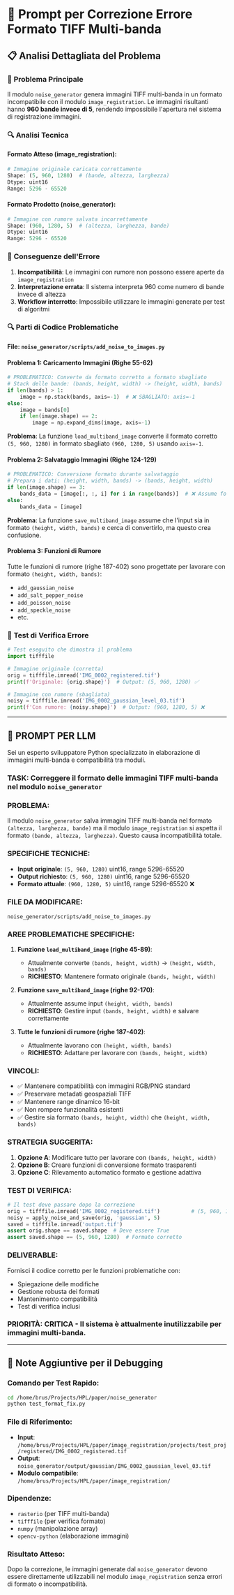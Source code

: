 # 🔧 Prompt per Correzione Errore Formato TIFF Multi-banda

## 📋 Analisi Dettagliata del Problema

### 🎯 **Problema Principale**
Il modulo `noise_generator` genera immagini TIFF multi-banda in un formato incompatibile con il modulo `image_registration`. Le immagini risultanti hanno **960 bande invece di 5**, rendendo impossibile l'apertura nel sistema di registrazione immagini.

### 🔍 **Analisi Tecnica**

#### **Formato Atteso (image_registration)**:
```python
# Immagine originale caricata correttamente
Shape: (5, 960, 1280)  # (bande, altezza, larghezza)
Dtype: uint16
Range: 5296 - 65520
```

#### **Formato Prodotto (noise_generator)**:
```python
# Immagine con rumore salvata incorrettamente  
Shape: (960, 1280, 5)  # (altezza, larghezza, bande)
Dtype: uint16
Range: 5296 - 65520
```

### 🚨 **Conseguenze dell'Errore**
1. **Incompatibilità**: Le immagini con rumore non possono essere aperte da `image_registration`
2. **Interpretazione errata**: Il sistema interpreta 960 come numero di bande invece di altezza
3. **Workflow interrotto**: Impossibile utilizzare le immagini generate per test di algoritmi

### 🔍 **Parti di Codice Problematiche**

#### **File**: `noise_generator/scripts/add_noise_to_images.py`

#### **Problema 1: Caricamento Immagini (Righe 55-62)**
```python
# PROBLEMATICO: Converte da formato corretto a formato sbagliato
# Stack delle bande: (bands, height, width) -> (height, width, bands)
if len(bands) > 1:
    image = np.stack(bands, axis=-1)  # ❌ SBAGLIATO: axis=-1
else:
    image = bands[0]
    if len(image.shape) == 2:
        image = np.expand_dims(image, axis=-1)
```

**Problema**: La funzione `load_multiband_image` converte il formato corretto `(5, 960, 1280)` in formato sbagliato `(960, 1280, 5)` usando `axis=-1`.

#### **Problema 2: Salvataggio Immagini (Righe 124-129)**
```python
# PROBLEMATICO: Conversione formato durante salvataggio
# Prepara i dati: (height, width, bands) -> (bands, height, width)
if len(image.shape) == 3:
    bands_data = [image[:, :, i] for i in range(bands)]  # ❌ Assume formato sbagliato
else:
    bands_data = [image]
```

**Problema**: La funzione `save_multiband_image` assume che l'input sia in formato `(height, width, bands)` e cerca di convertirlo, ma questo crea confusione.

#### **Problema 3: Funzioni di Rumore**
Tutte le funzioni di rumore (righe 187-402) sono progettate per lavorare con formato `(height, width, bands)`:
- `add_gaussian_noise`
- `add_salt_pepper_noise` 
- `add_poisson_noise`
- `add_speckle_noise`
- etc.

### 🎯 **Test di Verifica Errore**
```python
# Test eseguito che dimostra il problema
import tifffile

# Immagine originale (corretta)
orig = tifffile.imread('IMG_0002_registered.tif')
print(f'Originale: {orig.shape}')  # Output: (5, 960, 1280) ✅

# Immagine con rumore (sbagliata)
noisy = tifffile.imread('IMG_0002_gaussian_level_03.tif') 
print(f'Con rumore: {noisy.shape}')  # Output: (960, 1280, 5) ❌
```

---

## 🤖 **PROMPT PER LLM**

Sei un esperto sviluppatore Python specializzato in elaborazione di immagini multi-banda e compatibilità tra moduli. 

### **TASK**: Correggere il formato delle immagini TIFF multi-banda nel modulo `noise_generator`

### **PROBLEMA**:
Il modulo `noise_generator` salva immagini TIFF multi-banda nel formato `(altezza, larghezza, bande)` ma il modulo `image_registration` si aspetta il formato `(bande, altezza, larghezza)`. Questo causa incompatibilità totale.

### **SPECIFICHE TECNICHE**:
- **Input originale**: `(5, 960, 1280)` uint16, range 5296-65520
- **Output richiesto**: `(5, 960, 1280)` uint16, range 5296-65520  
- **Formato attuale**: `(960, 1280, 5)` uint16, range 5296-65520 ❌

### **FILE DA MODIFICARE**: 
`noise_generator/scripts/add_noise_to_images.py`

### **AREE PROBLEMATICHE SPECIFICHE**:

1. **Funzione `load_multiband_image` (righe 45-89)**:
   - Attualmente converte `(bands, height, width)` → `(height, width, bands)` 
   - **RICHIESTO**: Mantenere formato originale `(bands, height, width)`

2. **Funzione `save_multiband_image` (righe 92-170)**:
   - Attualmente assume input `(height, width, bands)`
   - **RICHIESTO**: Gestire input `(bands, height, width)` e salvare correttamente

3. **Tutte le funzioni di rumore (righe 187-402)**:
   - Attualmente lavorano con `(height, width, bands)`
   - **RICHIESTO**: Adattare per lavorare con `(bands, height, width)`

### **VINCOLI**:
- ✅ Mantenere compatibilità con immagini RGB/PNG standard
- ✅ Preservare metadati geospaziali TIFF
- ✅ Mantenere range dinamico 16-bit
- ✅ Non rompere funzionalità esistenti
- ✅ Gestire sia formato `(bands, height, width)` che `(height, width, bands)`

### **STRATEGIA SUGGERITA**:
1. **Opzione A**: Modificare tutto per lavorare con `(bands, height, width)`
2. **Opzione B**: Creare funzioni di conversione formato trasparenti
3. **Opzione C**: Rilevamento automatico formato e gestione adattiva

### **TEST DI VERIFICA**:
```python
# Il test deve passare dopo la correzione
orig = tifffile.imread('IMG_0002_registered.tif')          # (5, 960, 1280)
noisy = apply_noise_and_save(orig, 'gaussian', 5)
saved = tifffile.imread('output.tif')
assert orig.shape == saved.shape  # Deve essere True
assert saved.shape == (5, 960, 1280)  # Formato corretto
```

### **DELIVERABLE**:
Fornisci il codice corretto per le funzioni problematiche con:
- Spiegazione delle modifiche
- Gestione robusta dei formati
- Mantenimento compatibilità
- Test di verifica inclusi

### **PRIORITÀ**: CRITICA - Il sistema è attualmente inutilizzabile per immagini multi-banda.

---

## 📝 **Note Aggiuntive per il Debugging**

### **Comando per Test Rapido**:
```bash
cd /home/brus/Projects/HPL/paper/noise_generator
python test_format_fix.py
```

### **File di Riferimento**:
- **Input**: `/home/brus/Projects/HPL/paper/image_registration/projects/test_proj/registered/IMG_0002_registered.tif`
- **Output**: `noise_generator/output/gaussian/IMG_0002_gaussian_level_03.tif`
- **Modulo compatibile**: `/home/brus/Projects/HPL/paper/image_registration/`

### **Dipendenze**:
- `rasterio` (per TIFF multi-banda)
- `tifffile` (per verifica formato)
- `numpy` (manipolazione array)
- `opencv-python` (elaborazione immagini)

### **Risultato Atteso**:
Dopo la correzione, le immagini generate dal `noise_generator` devono essere direttamente utilizzabili nel modulo `image_registration` senza errori di formato o incompatibilità.
